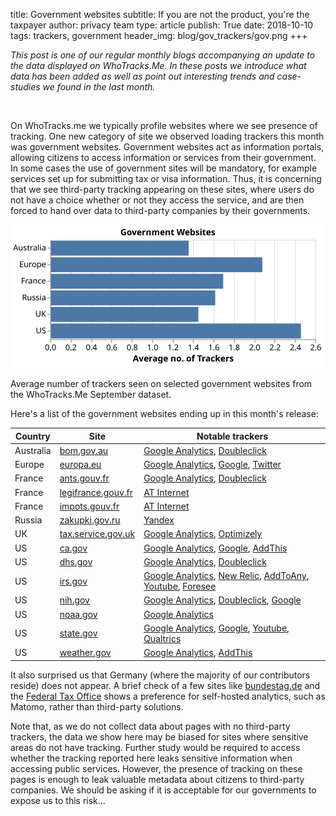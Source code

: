 title: Government websites
subtitle: If you are not the product, you're the taxpayer
author: privacy team
type: article
publish: True
date: 2018-10-10
tags: trackers, government
header_img: blog/gov_trackers/gov.png
+++


_This post is one of our regular monthly blogs accompanying an update to the data
displayed on WhoTracks.Me. In these posts we introduce what data has been added as
well as point out interesting trends and case-studies we found in the last month._

<br />

On WhoTracks.me we typically profile websites where we see presence of tracking.
One new category of site we observed loading trackers this month was government websites.
Government websites act as information portals, allowing citizens to access information
or services from their government. In some cases the use of government sites will be
mandatory, for example services set up for submitting tax or visa information.
Thus, it is concerning that we see third-party tracking appearing on these sites, where
users do not have a choice whether or not they access the service, and are then forced
to hand over data to third-party companies by their governments.

![Average number of third parties per Country](../static/img/blog/gov_trackers/average_per_country.svg)
<p class="img-caption">Average number of trackers seen on selected government websites from
the WhoTracks.Me September dataset.</p>

Here's a list of the government websites ending up in this month's release:
<table class="table table-hover">
  <thead>
    <tr>
      <th>Country</th>
      <th>Site</th>
      <th>Notable trackers</th>
    </tr>
  </thead>
  <tbody>
    <tr>
      <td>Australia</td>
      <td><a href="../websites/bom.gov.au.html">bom.gov.au</a> </td>
      <td>
        <a href="../trackers/google_analytics.html">Google Analytics</a>,
        <a href="../trackers/doubleclick.html">Doubleclick</a>
      </td>
    </tr>
    <tr>
      <td>Europe</td>
      <td><a href="../websites/europa.eu.html">europa.eu</a></td>
      <td>
        <a href="../trackers/google_analytics.html">Google Analytics</a>,
        <a href="../trackers/google.html">Google</a>,
        <a href="../trackers/twitter.html">Twitter</a>
      </td>
    </tr>
    <tr>
      <td>France</td>
      <td><a href="../websites/ants.gouv.fr.html">ants.gouv.fr</a></td>
      <td>
        <a href="../trackers/google_analytics.html">Google Analytics</a>,
        <a href="../trackers/doubleclick.html">Doubleclick</a>
      </td>
    </tr>
    <tr>
      <td>France</td>
      <td><a href="../websites/legifrance.gouv.fr.html">legifrance.gouv.fr</a></td>
      <td>
        <a href="../trackers/at_internet.html">AT Internet</a>
      </td>
    </tr>
    <tr>
      <td>France</td>
      <td><a href="../websites/impots.gouv.fr.html">impots.gouv.fr</a></td>
      <td>
        <a href="../trackers/at_internet.html">AT Internet</a>
      </td>
    </tr>
    <tr>
      <td>Russia</td>
      <td><a href="../websites/zakupki.gov.ru.html">zakupki.gov.ru</a></td>
      <td>
        <a href="../trackers/yandex.html">Yandex</a>
      </td>
    </tr>
    <tr>
      <td>UK</td>
      <td><a href="../websites/tax.service.gov.uk.html">tax.service.gov.uk</a></td>
      <td>
        <a href="../trackers/google_analytics.html">Google Analytics</a>,
        <a href="../trackers/optimizely.html">Optimizely</a>
      </td>
    </tr>
    <tr>
      <td>US</td>
      <td><a href="../websites/ca.gov.html">ca.gov</a></td>
      <td>
        <a href="../trackers/google_analytics.html">Google Analytics</a>,
        <a href="../trackers/google.html">Google</a>,
        <a href="../trackers/addthis.html">AddThis</a>
      </td>
    </tr>
    <tr>
      <td>US</td>
      <td><a href="../websites/dhs.gov.html">dhs.gov</a></td>
      <td>
        <a href="../trackers/google_analytics.html">Google Analytics</a>,
        <a href="../trackers/doubleclick.html">Doubleclick</a>
      </td>
    </tr>
    <tr>
      <td>US</td>
      <td><a href="../websites/irs.gov.html">irs.gov</a></td>
      <td>
        <a href="../trackers/google_analytics.html">Google Analytics</a>,
        <a href="../trackers/new_relic.html">New Relic</a>,
        <a href="../trackers/lockerz_share.html">AddToAny</a>,
        <a href="../trackers/youtube.html">Youtube</a>,
        <a href="../trackers/foresee.html">Foresee</a>
      </td>
    </tr>
    <tr>
      <td>US</td>
      <td><a href="../websites/nih.gov.html">nih.gov</a></td>
      <td>
        <a href="../trackers/google_analytics.html">Google Analytics</a>,
        <a href="../trackers/doubleclick.html">Doubleclick</a>,
        <a href="../trackers/google.html">Google</a>
      </td>
    </tr>
    <tr>
      <td>US</td>
      <td><a href="../websites/noaa.gov.html">noaa.gov</a></td>
      <td>
        <a href="../trackers/google_analytics.html">Google Analytics</a>
      </td>
    </tr>
    <tr>
      <td>US</td>
      <td><a href="../websites/state.gov.html">state.gov</a></td>
      <td>
        <a href="../trackers/google_analytics.html">Google Analytics</a>,
        <a href="../trackers/google.html">Google</a>,
        <a href="../trackers/youtube.html">Youtube</a>,
        <a href="../trackers/qualtrics.html">Qualtrics</a>
      </td>
    </tr>
    <tr>
      <td>US</td>
      <td><a href="../websites/weather.gov.html">weather.gov</a></td>
      <td>
        <a href="../trackers/google_analytics.html">Google Analytics</a>,
        <a href="../trackers/addthis.html">AddThis</a>
      </td>
    </tr>
  </tbody>
</table>

It also surprised us that Germany (where the majority of our contributors reside)
does not appear. A brief check of a few sites like
<a target="_blank" rel="noreferrer" href="https://bundestag.de">bundestag.de</a> and the
<a target="_blank" rel="noreferrer" href="https://bzst.de">Federal Tax Office</a> shows a preference for self-hosted analytics,
such as Matomo, rather than third-party solutions.

Note that, as we do not collect data about pages with no third-party trackers, the data we show here may be biased for sites where sensitive areas do not have tracking. Further study would be required to access whether the tracking reported here leaks sensitive information when accessing public services. However, the presence of tracking on these pages is enough to leak valuable metadata about citizens to third-party companies. We should be asking if it is acceptable for our governments to expose us to this risk...
